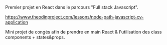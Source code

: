 Premier projet en React dans le parcours "Full stack Javascript".

https://www.theodinproject.com/lessons/node-path-javascript-cv-application

Mini projet de congés afin de prendre en main React & l'utilisation des class components + states&props.

